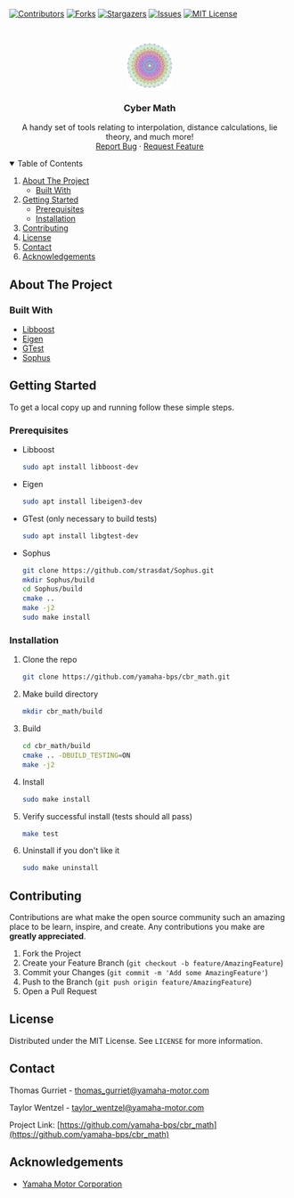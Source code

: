 <!--
*** Thanks for checking out the Best-README-Template. If you have a suggestion
*** that would make this better, please fork the repo and create a pull request
*** or simply open an issue with the tag "enhancement".
*** Thanks again! Now go create something AMAZING! :D
***
***
***
*** To avoid retyping too much info. Do a search and replace for the following:
*** yamaha-bps, cbr_math, twitter_handle, thomas_gurriet@yamaha-motor.com, Cyber Math, A handy set of tools relating to interpolation, distance calculations, lie theory, and more!
-->



<!-- PROJECT SHIELDS -->
<!--
*** I'm using markdown "reference style" links for readability.
*** Reference links are enclosed in brackets [ ] instead of parentheses ( ).
*** See the bottom of this document for the declaration of the reference variables
*** for contributors-url, forks-url, etc. This is an optional, concise syntax you may use.
*** https://www.markdownguide.org/basic-syntax/#reference-style-links
-->
[![Contributors][contributors-shield]][contributors-url]
[![Forks][forks-shield]][forks-url]
[![Stargazers][stars-shield]][stars-url]
[![Issues][issues-shield]][issues-url]
[![MIT License][license-shield]][license-url]



<!-- PROJECT LOGO -->
<br />
<p align="center">
  <a href="https://github.com/yamaha-bps/cbr_math">
    <img src="images/logo.png" alt="Logo" width="80" height="80">
  </a>

  <h3 align="center">Cyber Math</h3>

  <p align="center">
    A handy set of tools relating to interpolation, distance calculations, lie theory, and much more!
    <br />
    <a href="https://github.com/yamaha-bps/cbr_math/issues">Report Bug</a>
    ·
    <a href="https://github.com/yamaha-bps/cbr_math/issues">Request Feature</a>
  </p>
</p>



<!-- TABLE OF CONTENTS -->
<details open="open">
  <summary>Table of Contents</summary>
  <ol>
    <li>
      <a href="#about-the-project">About The Project</a>
      <ul>
        <li><a href="#built-with">Built With</a></li>
      </ul>
    </li>
    <li>
      <a href="#getting-started">Getting Started</a>
      <ul>
        <li><a href="#prerequisites">Prerequisites</a></li>
        <li><a href="#installation">Installation</a></li>
      </ul>
    </li>
    <li><a href="#contributing">Contributing</a></li>
    <li><a href="#license">License</a></li>
    <li><a href="#contact">Contact</a></li>
    <li><a href="#acknowledgements">Acknowledgements</a></li>
  </ol>
</details>



<!-- ABOUT THE PROJECT -->
## About The Project


### Built With

* [Libboost](https://www.boost.org/)
* [Eigen](https://gitlab.com/libeigen/eigen)
* [GTest](https://github.com/google/googletest)
* [Sophus](https://github.com/strasdat/Sophus)

<!-- GETTING STARTED -->
## Getting Started

To get a local copy up and running follow these simple steps.

### Prerequisites

* Libboost
  ```sh
  sudo apt install libboost-dev
  ```

* Eigen
  ```sh
  sudo apt install libeigen3-dev
  ```

* GTest (only necessary to build tests)
  ```sh
  sudo apt install libgtest-dev
  ```

* Sophus
  ```sh
  git clone https://github.com/strasdat/Sophus.git
  mkdir Sophus/build
  cd Sophus/build
  cmake ..
  make -j2
  sudo make install
  ```

### Installation

1. Clone the repo
   ```sh
   git clone https://github.com/yamaha-bps/cbr_math.git
   ```

2. Make build directory
   ```sh
   mkdir cbr_math/build
   ```

3. Build
   ```sh
   cd cbr_math/build
   cmake .. -DBUILD_TESTING=ON
   make -j2
   ```

4. Install
   ```sh
   sudo make install
   ```

5. Verify successful install (tests should all pass)
   ```sh
   make test
   ```

6. Uninstall if you don't like it
   ```sh
   sudo make uninstall
   ```


<!-- CONTRIBUTING -->
## Contributing

Contributions are what make the open source community such an amazing place to be learn, inspire, and create. Any contributions you make are **greatly appreciated**.

1. Fork the Project
2. Create your Feature Branch (`git checkout -b feature/AmazingFeature`)
3. Commit your Changes (`git commit -m 'Add some AmazingFeature'`)
4. Push to the Branch (`git push origin feature/AmazingFeature`)
5. Open a Pull Request



<!-- LICENSE -->
## License

Distributed under the MIT License. See `LICENSE` for more information.



<!-- CONTACT -->
## Contact

Thomas Gurriet - thomas_gurriet@yamaha-motor.com

Taylor Wentzel - taylor_wentzel@yamaha-motor.com

Project Link: [https://github.com/yamaha-bps/cbr_math](https://github.com/yamaha-bps/cbr_math)



<!-- ACKNOWLEDGEMENTS -->
## Acknowledgements

* [Yamaha Motor Corporation](https://yamaha-motor.com/)





<!-- MARKDOWN LINKS & IMAGES -->
<!-- https://www.markdownguide.org/basic-syntax/#reference-style-links -->
[contributors-shield]: https://img.shields.io/github/contributors/yamaha-bps/cbr_math.svg?style=for-the-badge
[contributors-url]: https://github.com/yamaha-bps/cbr_math/graphs/contributors
[forks-shield]: https://img.shields.io/github/forks/yamaha-bps/cbr_math.svg?style=for-the-badge
[forks-url]: https://github.com/yamaha-bps/cbr_math/network/members
[stars-shield]: https://img.shields.io/github/stars/yamaha-bps/cbr_math.svg?style=for-the-badge
[stars-url]: https://github.com/yamaha-bps/cbr_math/stargazers
[issues-shield]: https://img.shields.io/github/issues/yamaha-bps/cbr_math.svg?style=for-the-badge
[issues-url]: https://github.com/yamaha-bps/cbr_math/issues
[license-shield]: https://img.shields.io/github/license/yamaha-bps/cbr_math.svg?style=for-the-badge
[license-url]: https://github.com/yamaha-bps/cbr_math/blob/master/LICENSE.txt
